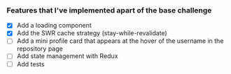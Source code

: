 ### Features that I've implemented apart of the base challenge

- [x] Add a loading component
- [x] Add the SWR cache strategy (stay-while-revalidate)
- [ ] Add a mini profile card that appears at the hover of the username in the repository page
- [ ] Add state management with Redux
- [ ] Add tests
